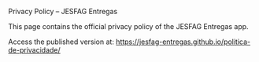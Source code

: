 Privacy Policy – JESFAG Entregas

This page contains the official privacy policy of the JESFAG Entregas app.

Access the published version at:
https://jesfag-entregas.github.io/politica-de-privacidade/
